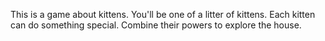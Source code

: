 This is a game about kittens.  You'll be one of a litter of kittens.  Each kitten can do something special.  Combine their powers to explore the house.  

